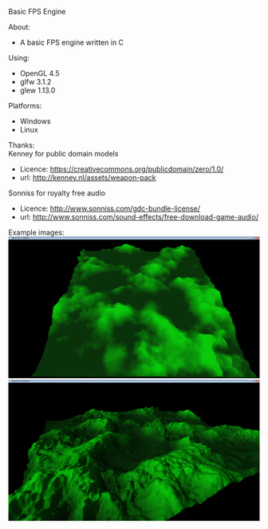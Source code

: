 Basic FPS Engine

About:
- A basic FPS engine written in C

Using:
- OpenGL 4.5
- glfw 3.1.2
- glew 1.13.0

Platforms:
- Windows
- Linux

Thanks:<br>
Kenney for public domain models
- Licence: https://creativecommons.org/publicdomain/zero/1.0/
- url: http://kenney.nl/assets/weapon-pack

Sonniss for royalty free audio
- Licence: http://www.sonniss.com/gdc-bundle-license/
- url: http://www.sonniss.com/sound-effects/free-download-game-audio/

Example images:
![FPS Image 1](/images/landscape_001.png)
![FPS Image 2](/images/landscape_002.png)
